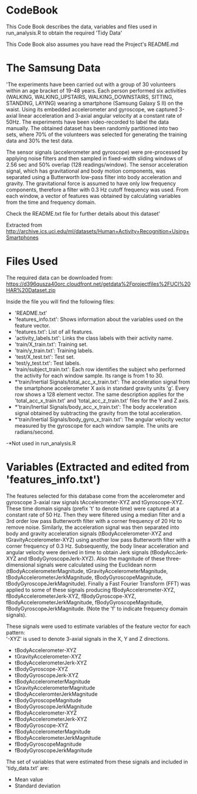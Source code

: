 CodeBook
========

This Code Book describes the data, variables and files used in run_analysis.R to obtain the required 'Tidy Data' 

This Code Book also assumes you have read the Project's README.md 

The Samsung Data 
================

'The experiments have been carried out with a group of 30 volunteers within an age bracket of 19-48 years. Each person performed 
six activities (WALKING, WALKING_UPSTAIRS, WALKING_DOWNSTAIRS, SITTING, STANDING, LAYING) wearing a smartphone (Samsung Galaxy S II) 
on the waist. Using its embedded accelerometer and gyroscope, we captured 3-axial linear acceleration and 3-axial angular velocity at 
a constant rate of 50Hz. The experiments have been video-recorded to label the data manually. The obtained dataset has been randomly 
partitioned into two sets, where 70% of the volunteers was selected for generating the training data and 30% the test data. 

The sensor signals (accelerometer and gyroscope) were pre-processed by applying noise filters and then sampled in fixed-width sliding windows of 2.56 sec and 50% overlap (128 readings/window). The sensor acceleration signal, which has gravitational and body motion components, was separated using a Butterworth low-pass filter into body acceleration and gravity. The gravitational force is assumed to have only low frequency components, therefore a filter with 0.3 Hz cutoff frequency was used. From each window, a vector of features was obtained by calculating variables from the time and frequency domain. 

Check the README.txt file for further details about this dataset'

Extracted from http://archive.ics.uci.edu/ml/datasets/Human+Activity+Recognition+Using+Smartphones

Files Used
==========

The required data can be downloaded from:
https://d396qusza40orc.cloudfront.net/getdata%2Fprojectfiles%2FUCI%20HAR%20Dataset.zip 

Inside the file you will find the following files:

- 'README.txt'
- 'features_info.txt': Shows information about the variables used on the feature vector.
- 'features.txt': List of all features.
- 'activity_labels.txt': Links the class labels with their activity name.
- 'train/X_train.txt': Training set.
- 'train/y_train.txt': Training labels.
- 'test/X_test.txt': Test set.
- 'test/y_test.txt': Test labels.
- 'train/subject_train.txt': Each row identifies the subject who performed the activity for each window sample. Its range is from 1 to 30. 
- *'train/Inertial Signals/total_acc_x_train.txt': The acceleration signal from the smartphone accelerometer X axis in standard gravity units 'g'. Every row shows a 128 element vector. The same description applies for the 'total_acc_x_train.txt' and 'total_acc_z_train.txt' files for the Y and Z axis.
- *'train/Inertial Signals/body_acc_x_train.txt': The body acceleration signal obtained by subtracting the gravity from the total acceleration.
- *'train/Inertial Signals/body_gyro_x_train.txt': The angular velocity vector measured by the gyroscope for each window sample. The units are radians/second.

-*Not used in run_analysis.R

Variables (Extracted and edited from 'features_info.txt')
=========================================================

The features selected for this database come from the accelerometer and gyroscope 3-axial raw signals tAccelerometer-XYZ and tGyroscope-XYZ. 
These time domain signals (prefix 't' to denote time) were captured at a constant rate of 50 Hz. Then they were filtered using a median
filter and a 3rd order low pass Butterworth filter with a corner frequency of 20 Hz to remove noise. Similarly, the acceleration signal 
was then separated into body and gravity acceleration signals (tBodyAccelerometer-XYZ and tGravityAccelerometer-XYZ) using another low pass Butterworth filter 
with a corner frequency of 0.3 Hz. 
Subsequently, the body linear acceleration and angular velocity were derived in time to obtain Jerk signals (tBodyAccJerk-XYZ and 
tBodyGyroscopeJerk-XYZ). Also the magnitude of these three-dimensional signals were calculated using the Euclidean norm (tBodyAccelerometerMagnitude, 
tGravityAccelerometerMagnitude, tBodyAccelerometerJerkMagnitude, tBodyGyroscopeMagnitude, tBodyGyroscopeJerkMagnitude). 
Finally a Fast Fourier Transform (FFT) was applied to some of these signals producing fBodyAccelerometer-XYZ, fBodyAccelerometerJerk-XYZ, fBodyGyroscope-XYZ, 
fBodyAccelerometerJerkMagnitude, fBodyGyroscopeMagnitude, fBodyGyroscopeJerkMagnitude. (Note the 'f' to indicate frequency domain signals). 

These signals were used to estimate variables of the feature vector for each pattern:  
'-XYZ' is used to denote 3-axial signals in the X, Y and Z directions.

- tBodyAccelerometer-XYZ
- tGravityAccelerometer-XYZ
- tBodyAccelerometerJerk-XYZ
- tBodyGyroscope-XYZ
- tBodyGyroscopeJerk-XYZ
- tBodyAccelerometerMagnitude
- tGravityAccelerometerMagnitude
- tBodyAcceleromterJerkMagnitude
- tBodyGyroscopeMagnitude
- tBodyGyroscopeJerkMagnitude
- fBodyAccelerometer-XYZ
- fBodyAccelerometerJerk-XYZ
- fBodyGyroscope-XYZ
- fBodyAccelerometerMagnitude
- fBodyAccelerometerJerkMagnitude
- fBodyGyroscopeMagnitude
- fBodyGyroscopeJerkMagnitude

The set of variables that were estimated from these signals and included in 'tidy_data.txt' are: 

- Mean value
- Standard deviation


